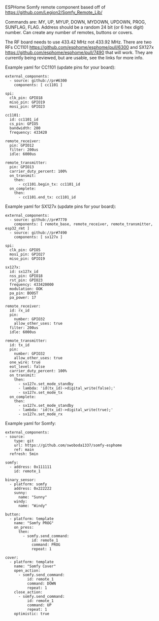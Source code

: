 ESPHome Somfy remote component based off of https://github.com/Legion2/Somfy_Remote_Lib/

Commands are: MY, UP, MYUP, DOWN, MYDOWN, UPDOWN, PROG, SUNFLAG, FLAG. Address should be a random 24 bit (or 6 hex digit) number. Can create any number of remotes, buttons or covers.

The RF board needs to use 433.42 MHz not 433.92 MHz. There are two RFs CC1101 https://github.com/esphome/esphome/pull/6300 and SX127x https://github.com/esphome/esphome/pull/7490 that will work. They are currently being reviewed, but are usable, see the links for more info.

Example yaml for CC1101 (update pins for your board):

    external_components:
      - source: github://pr#6300
        components: [ cc1101 ]

    spi:
      clk_pin: GPIO18
      miso_pin: GPIO19
      mosi_pin: GPIO23

    cc1101:
      id: cc1101_id
      cs_pin: GPIO5
      bandwidth: 200
      frequency: 433420

    remote_receiver:
      pin: GPIO12
      filter: 200us
      idle: 6000us

    remote_transmitter:
      pin: GPIO13
      carrier_duty_percent: 100%
      on_transmit:
        then:
          - cc1101.begin_tx: cc1101_id
      on_complete:
        then:
          - cc1101.end_tx: cc1101_id

Example yaml for SX127x (update pins for your board):

    external_components:
      - source: github://pr#7770
        components: [ remote_base, remote_receiver, remote_transmitter, esp32_rmt ]
      - source: github://pr#7490
        components: [ sx127x ]

    spi:
      clk_pin: GPIO5
      mosi_pin: GPIO27
      miso_pin: GPIO19

    sx127x:
      id: sx127x_id
      nss_pin: GPIO18
      rst_pin: GPIO23
      frequency: 433420000
      modulation: OOK
      pa_pin: BOOST
      pa_power: 17

    remote_receiver:
      id: rx_id
      pin:
        number: GPIO32
        allow_other_uses: true
      filter: 200us
      idle: 6000us

    remote_transmitter:
      id: tx_id
      pin:
        number: GPIO32
        allow_other_uses: true
      one_wire: true
      eot_level: false
      carrier_duty_percent: 100%
      on_transmit:
        then:
          - sx127x.set_mode_standby
          - lambda: 'id(tx_id)->digital_write(false);'
          - sx127x.set_mode_tx
      on_complete:
        then:
          - sx127x.set_mode_standby
          - lambda: 'id(tx_id)->digital_write(true);'
          - sx127x.set_mode_rx

Example yaml for Somfy:

    external_components:
    - source:
        type: git
        url: https://github.com/swoboda1337/somfy-esphome
        ref: main
      refresh: 5min

    somfy:
      - address: 0x111111
        id: remote_1

    binary_sensor:
      - platform: somfy
        address: 0x222222
        sunny:
          name: "Sunny"
        windy:
          name: "Windy"

    button:
      - platform: template
        name: "Somfy PROG"
        on_press:
          then:
            - somfy.send_command:
                id: remote_1
                command: PROG
                repeat: 1

    cover:
      - platform: template
        name: "Somfy Cover"
        open_action:
          - somfy.send_command:
              id: remote_1
              command: DOWN
              repeat: 1
        close_action:
          - somfy.send_command:
              id: remote_1
              command: UP
              repeat: 1
        optimistic: true